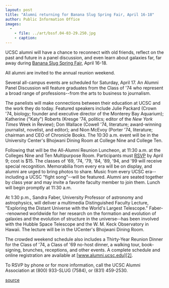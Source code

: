 ```yaml
---
layout: post
title: "Alumni returning for Banana Slug Spring Fair, April 16-18"
author: Public Information Office
images:
  -
    - file: ../art/bssf.04-03-29.250.jpg
    - caption: 
---
```


UCSC alumni will have a chance to reconnect with old friends, reflect on the past and future in a panel discussion, and even learn about galaxies far, far away during [Banana Slug Spring Fair,][1] April 16-18.

All alumni are invited to the annual reunion weekend.   

Several all-campus events are scheduled for Saturday, April 17. An Alumni Panel Discussion will feature graduates from the Class of '74 who represent a broad range of professions--from the arts to business to journalism.

The panelists will make connections between their education at UCSC and the work they do today. Featured speakers include Julie Packard (Crown '74, biology; founder and executive director of the Monterey Bay Aquarium); Katherine ("Katy") Roberts (Kresge '74, politics; editor of the _New York Times_ Week in Review); Don Wallace (Cowell '74, literature; award-winning journalist, novelist, and editor); and Nion McEvoy (Porter '74, literature; chairman and CEO of Chronicle Books. The 10:30 a.m. event will be in the University Center's Bhojwani Dining Room at College Nine and College Ten.  

Following that will be the All-Alumni Reunion Luncheon, at 11:30 a.m. at the   
Colleges Nine and Ten Multipurpose Room. Participants must [RSVP][2] by April 9; cost is $15. The classes of '69, '74, '79, '84, '89, '94, and '99 will receive special recognition. Memorabilia from every era will be on display, and alumni are urged to bring photos to share. Music from every UCSC era--including a UCSC "fight song"--will be featured. Alumni are seated together by class year and may invite a favorite faculty member to join them. Lunch will begin promptly at 11:30 a.m.   

At 1:30 p.m., Sandra Faber, University Professor of astronomy and astrophysics, will deliver a multimedia Distinguished Faculty Lecture, "Exploring the Distant Universe with the World's Largest Telescope." Faber--renowned worldwide for her research on the formation and evolution of galaxies and the evolution of structure in the universe--has been involved with the Hubble Space Telescope and the W. M. Keck Observatory in Hawaii. The lecture will be in the UCenter's Bhojwani Dining Room.  

The crowded weekend schedule also includes a Thirty-Year Reunion Dinner for the Class of '74, a Class of '69 no-host dinner, a walking tour, book-signing, brunches, receptions, and other events. A complete schedule and online registration are available at [www.alumni.ucsc.edu][2].  

To RSVP by phone or for more information, call the UCSC Alumni Association at (800) 933-SLUG (7584), or (831) 459-2530.

[1]: http://alumni.ucsc.edu/reunions/index.html
[2]: http://www.ucsc.onlinecommunity.com/cgi-any/reg_event.dll/show?sitename=UCSC&template=event_main.htm&type=event_reg

[source](http://www1.ucsc.edu/currents/03-04/03-29/bssf.html "Permalink to bssf")
